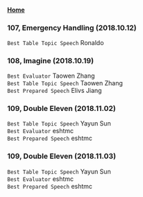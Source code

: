 #### [Home](https://eshtmc.github.io/)    
### 107, Emergency Handling (2018.10.12)   
`Best Table Topic Speech` Ronaldo    

### 108, Imagine (2018.10.19)   
`Best Evaluator` Taowen Zhang    
`Best Table Topic Speech` Taowen Zhang    
`Best Prepared Speech` Elivs Jiang    

### 109, Double Eleven (2018.11.02)   
`Best Table Topic Speech` Yayun Sun    
`Best Evaluator` eshtmc    
`Best Prepared Speech` eshtmc    

### 109, Double Eleven (2018.11.03)   
`Best Table Topic Speech` Yayun Sun    
`Best Evaluator` eshtmc    
`Best Prepared Speech` eshtmc    
